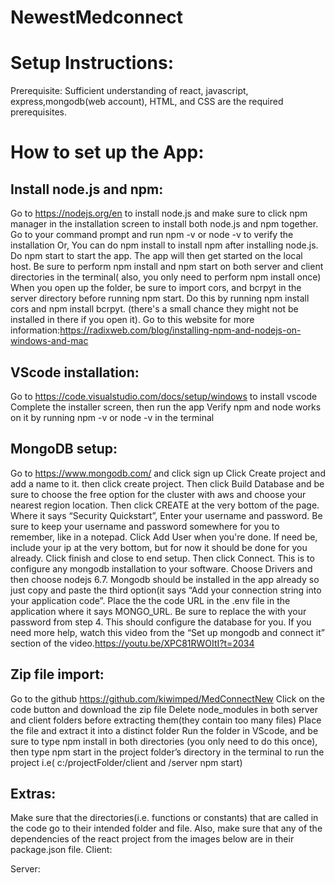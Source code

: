 # NewestMedconnect

# Setup Instructions:
Prerequisite: Sufficient understanding of react, javascript, express,mongodb(web account), HTML, and CSS are the required prerequisites.


# How to set up the App: 
## Install node.js and npm:
Go to https://nodejs.org/en to install node.js and make sure to click npm manager in the installation screen to install both node.js and npm together.
Go to your command prompt and run npm -v or node -v to verify the installation
Or, You can do npm install to install npm after installing node.js.
Do npm start to start the app. The app will then get started on the local host.
Be sure to perform npm install and npm start on both server and client directories in the terminal( also, you only need to perform npm install once)
When you open up the folder, be sure to import cors, and bcrpyt in the server directory before running npm start. Do this by running npm install cors and npm install bcrpyt. (there's a small chance they might not be installed in there if you open it).
Go to this website for more information:https://radixweb.com/blog/installing-npm-and-nodejs-on-windows-and-mac 
## VScode installation:
Go to https://code.visualstudio.com/docs/setup/windows to install vscode
Complete the installer screen, then run the app
Verify npm and node works on it by running npm -v or node -v in the terminal
## MongoDB setup: 
Go to https://www.mongodb.com/ and click sign up
Click Create project and add a name to it. then click create project.
Then click Build Database and be sure to choose the free option for the cluster with aws and choose your nearest region location. Then click CREATE at the very bottom of the page.
Where it says “Security Quickstart”, Enter your username and password. Be sure to keep your username and password somewhere for you to remember, like in a notepad. Click Add User when you're done. If need be, include your ip at the very bottom, but for now it should be done for you already.
Click finish and close to end setup.
Then click Connect. This is to configure any mongodb installation to your software. Choose Drivers and then choose nodejs 6.7. Mongodb should be installed in the app already so just copy and paste the third option(it says “Add your connection string into your application code”.
Place the the code URL in the .env file in the application where it says MONGO_URL. Be sure to replace the <password> with your password from step 4.
This should configure the database for you.
If you need more help, watch this video from the “Set up mongodb and connect it” section of the video.https://youtu.be/XPC81RWOItI?t=2034 

## Zip file import:
Go to the github https://github.com/kiwimped/MedConnectNew 
Click on the code button and download the zip file
Delete node_modules in both server and client folders before extracting them(they contain too many files)
Place the file and extract it into a distinct folder 
Run the folder in VScode, and be sure to type npm install in both directories (you only need to do this once), then type npm start in the project folder’s directory in the terminal to run the project i.e( c:/projectFolder/client and /server  npm start)

## Extras:
Make sure that the directories(i.e. functions or constants) that are called in the code go to their intended folder and file.
Also, make sure that any of the dependencies of the react project from the images below are in their package.json file.
Client:

Server:


